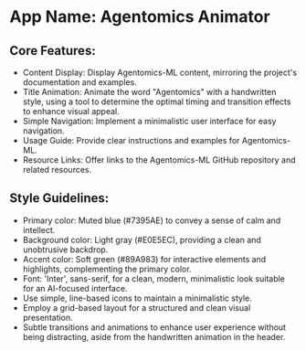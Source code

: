 # **App Name**: Agentomics Animator

## Core Features:

- Content Display: Display Agentomics-ML content, mirroring the project's documentation and examples.
- Title Animation: Animate the word "Agentomics" with a handwritten style, using a tool to determine the optimal timing and transition effects to enhance visual appeal.
- Simple Navigation: Implement a minimalistic user interface for easy navigation.
- Usage Guide: Provide clear instructions and examples for Agentomics-ML.
- Resource Links: Offer links to the Agentomics-ML GitHub repository and related resources.

## Style Guidelines:

- Primary color: Muted blue (#7395AE) to convey a sense of calm and intellect.
- Background color: Light gray (#E0E5EC), providing a clean and unobtrusive backdrop.
- Accent color: Soft green (#89A983) for interactive elements and highlights, complementing the primary color.
- Font: 'Inter', sans-serif, for a clean, modern, minimalistic look suitable for an AI-focused interface.
- Use simple, line-based icons to maintain a minimalistic style.
- Employ a grid-based layout for a structured and clean visual presentation.
- Subtle transitions and animations to enhance user experience without being distracting, aside from the handwritten animation in the header.
